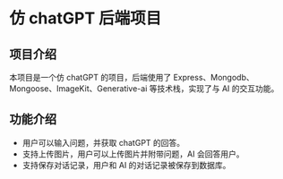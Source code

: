 # 仿 chatGPT 后端项目

## 项目介绍

本项目是一个仿 chatGPT 的项目，后端使用了 Express、Mongodb、Mongoose、ImageKit、Generative-ai 等技术栈，实现了与 AI 的交互功能。

## 功能介绍

- 用户可以输入问题，并获取 chatGPT 的回答。
- 支持上传图片，用户可以上传图片并附带问题，AI 会回答用户。
- 支持保存对话记录，用户和 AI 的对话记录被保存到数据库。
